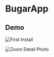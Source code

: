 # BugarApp

## Demo

![First Install](https://github.com/annomusa/BugarApp/blob/main/first-install.gif)

![Zoom Detail Photo](https://github.com/annomusa/BugarApp/blob/main/zoom-detail.gif)